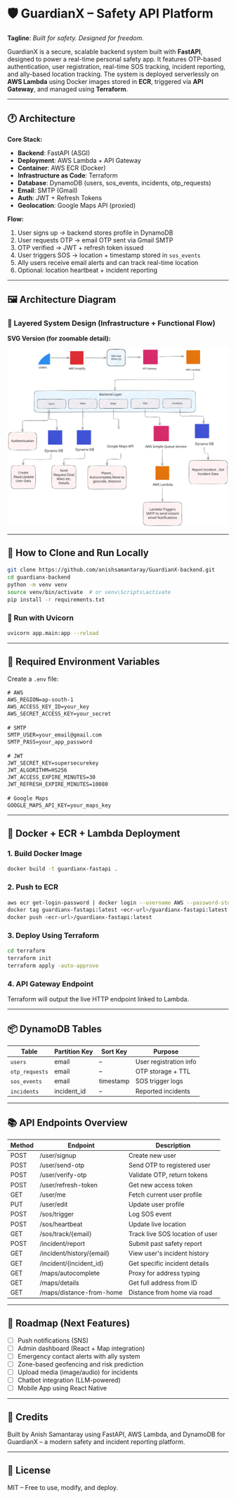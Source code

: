 # 🛡️ GuardianX – Safety API Platform

**Tagline**: *Built for safety. Designed for freedom.*

GuardianX is a secure, scalable backend system built with **FastAPI**, designed to power a real-time personal safety app. It features OTP-based authentication, user registration, real-time SOS tracking, incident reporting, and ally-based location tracking. The system is deployed serverlessly on **AWS Lambda** using Docker images stored in **ECR**, triggered via **API Gateway**, and managed using **Terraform**.

---

## 🕐️ Architecture

**Core Stack:**

* **Backend**: FastAPI (ASGI)
* **Deployment**: AWS Lambda + API Gateway
* **Container**: AWS ECR (Docker)
* **Infrastructure as Code**: Terraform
* **Database**: DynamoDB (users, sos\_events, incidents, otp\_requests)
* **Email**: SMTP (Gmail)
* **Auth**: JWT + Refresh Tokens
* **Geolocation**: Google Maps API (proxied)

**Flow:**

1. User signs up → backend stores profile in DynamoDB
2. User requests OTP → email OTP sent via Gmail SMTP
3. OTP verified → JWT + refresh token issued
4. User triggers SOS → location + timestamp stored in `sos_events`
5. Ally users receive email alerts and can track real-time location
6. Optional: location heartbeat + incident reporting

---

## 🖼️ Architecture Diagram

### 🧱 Layered System Design (Infrastructure + Functional Flow)



**SVG Version (for zoomable detail):**

![GuardianX Architecture Diagram SVG](Untitled-2025-07-29-0656.svg)



---

## 🚀 How to Clone and Run Locally

```bash
git clone https://github.com/anishsamantaray/GuardianX-backend.git
cd guardianx-backend
python -m venv venv
source venv/bin/activate  # or venv\Scripts\activate
pip install -r requirements.txt
```

### 🥪 Run with Uvicorn

```bash
uvicorn app.main:app --reload
```

---

## 🔐 Required Environment Variables

Create a `.env` file:

```env
# AWS
AWS_REGION=ap-south-1
AWS_ACCESS_KEY_ID=your_key
AWS_SECRET_ACCESS_KEY=your_secret

# SMTP
SMTP_USER=your_email@gmail.com
SMTP_PASS=your_app_password

# JWT
JWT_SECRET_KEY=supersecurekey
JWT_ALGORITHM=HS256
JWT_ACCESS_EXPIRE_MINUTES=30
JWT_REFRESH_EXPIRE_MINUTES=10080

# Google Maps
GOOGLE_MAPS_API_KEY=your_maps_key
```

---

## 🐳 Docker + ECR + Lambda Deployment

### 1. Build Docker Image

```bash
docker build -t guardianx-fastapi .
```

### 2. Push to ECR

```bash
aws ecr get-login-password | docker login --username AWS --password-stdin <ecr-url>
docker tag guardianx-fastapi:latest <ecr-url>/guardianx-fastapi:latest
docker push <ecr-url>/guardianx-fastapi:latest
```

### 3. Deploy Using Terraform

```bash
cd terraform
terraform init
terraform apply -auto-approve
```

### 4. API Gateway Endpoint

Terraform will output the live HTTP endpoint linked to Lambda.

---

## 📦 DynamoDB Tables

| Table          | Partition Key | Sort Key  | Purpose                |
| -------------- | ------------- | --------- | ---------------------- |
| `users`        | email         | –         | User registration info |
| `otp_requests` | email         | –         | OTP storage + TTL      |
| `sos_events`   | email         | timestamp | SOS trigger logs       |
| `incidents`    | incident\_id  | –         | Reported incidents     |

---

## 📚 API Endpoints Overview

| Method | Endpoint                  | Description                     |
| ------ | ------------------------- | ------------------------------- |
| POST   | /user/signup              | Create new user                 |
| POST   | /user/send-otp            | Send OTP to registered user     |
| POST   | /user/verify-otp          | Validate OTP, return tokens     |
| POST   | /user/refresh-token       | Get new access token            |
| GET    | /user/me                  | Fetch current user profile      |
| PUT    | /user/edit                | Update user profile             |
| POST   | /sos/trigger              | Log SOS event                   |
| POST   | /sos/heartbeat            | Update live location            |
| GET    | /sos/track/{email}        | Track live SOS location of user |
| POST   | /incident/report          | Submit past safety report       |
| GET    | /incident/history/{email} | View user's incident history    |
| GET    | /incident/{incident\_id}  | Get specific incident details   |
| GET    | /maps/autocomplete        | Proxy for address typing        |
| GET    | /maps/details             | Get full address from ID        |
| GET    | /maps/distance-from-home  | Distance from home via road     |

---

## 📌 Roadmap (Next Features)

* [ ] Push notifications (SNS)
* [ ] Admin dashboard (React + Map integration)
* [ ] Emergency contact alerts with ally system
* [ ] Zone-based geofencing and risk prediction
* [ ] Upload media (image/audio) for incidents
* [ ] Chatbot integration (LLM-powered)
* [ ] Mobile App using React Native

---

## 🧠 Credits

Built by Anish Samantaray using FastAPI, AWS Lambda, and DynamoDB for GuardianX – a modern safety and incident reporting platform.

---

## 📄 License

MIT – Free to use, modify, and deploy.
